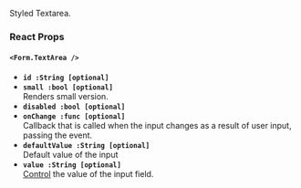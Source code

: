 Styled Textarea.

### React Props

#### `<Form.TextArea />`
* **`id :String [optional]`**  
* **`small :bool [optional]`**  
Renders small version.
* **`disabled :bool [optional]`**  
* **`onChange :func [optional]`**  
Callback that is called when the input changes as a result of user input, passing the event.
* **`defaultValue :String [optional]`**  
Default value of the input
* **`value :String [optional]`**  
[Control](https://facebook.github.io/react/docs/forms.html#controlled-components) the value of the input field.
